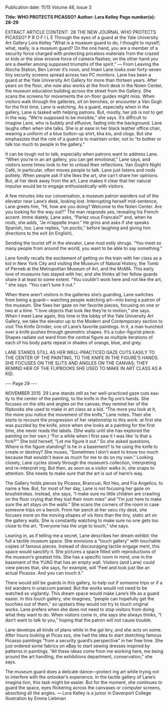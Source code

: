 Publication date: 11/15
Volume 48, Issue 3

**Title: WHO PROTECTS PICASSO?**
**Author: Lora Kelley**
**Page number(s): 28-29**

EXTRACT ARTICLE CONTENT:
 28
THE  NEW  JOURNAL
WHO PROTECTS PICASSO?
P R O F I L E
Through the eyes of a guard at the Yale University Art Gallery 
Lora Kelley
“What is a museum guard to do, I thought to myself; 
what, really, is a museum guard? On the one hand, you 
are a member of a security force charged with protecting 
priceless materials from the crazed or kids or the slow 
erosive force of camera flashes; on the other hand you are 
a dweller among supposed triumphs of the spirit.”
— From Leaving the Atocha Station, Ben Lerner
it’s noon, and Imani Lane looks over forty-seven tiny 
security screens spread across two PC monitors. Lane 
has been a guard at the Yale University Art Gallery for 
more than thirteen years. After years on the floor, she 
now also works at the front desk in the Nolen Center, 
the museum education building across the street from 
the Gallery. She scans the screens for movements the 
on-floor guides might miss. When visitors walk through 
the galleries, sit on benches, or encounter a Van Gogh 
for the first time, Lane is watching. 
As a guard, especially when in the gallery, Lane is 
tasked with helping patrons. But, mostly, her job is not 
to get in the way. “We’re supposed to be invisible,” she 
says. It’s difficult to imagine Lane, who is bubbly and 
effusive, fading into the background. Lane laughs often 
when she talks. She is at ease in her black leather office 
chair, wearing a uniform of a blue button-up shirt, kha­
kis, and clogs. But she emphasizes that the role of a 
guard is to maintain order, not to “to bother or talk too 
much to people in the gallery.”

It can be tough not to talk, especially when patrons 
want to address Lane. “When you’re in an art gallery, 
you can get emotional,” Lane says, and visitors some­
times look to her to unload their reflections. Van Gogh’s 
Night Café, in particular, often moves people to talk. 
Lane just listens and nods politely. When people ask if 
she likes the art, she can’t share her opinions. But, at 
her desk away from the art, Lane makes it clear that her 
natural impulse would be to engage enthusiastically 
with visitors.

A few minutes into our conversation, a museum 
patron wanders out of the elevator near Lane’s desk, 
looking lost. Interrupting herself mid-sentence, Lane 
greets him, “Hi, how are you doing? Welcome to the 
Nolen Center. Are you looking for the way out?” The 
man responds yes, revealing his French accent. Imme­
diately, Lane asks, “Parlez vous Francais?” and, when 
he nods, she adds, “Je m’appelle Imani.” He grins 
and asks if she speaks Spanish, too. Lane replies, “un 
pocito,” before laughing and giving him directions to 
the exit (in English).

Sending the tourist off in the elevator, Lane mod­
estly shrugs. “You meet so many people from around 
the world, you want to be able to say something.”

Lane fondly recalls the excitement of getting on 
the train with her class as a kid in New York City and 
visiting the Museum of Natural History, the Tomb of 
Perneb at the Metropolitan Museum of Art, and the 
MoMA. This early love of museums has stayed with 
her, and she thinks all her fellow guards share it at least 
to some extent. “You couldn’t work here and not like 
the art, ” she says. “You can’t tune it out.”


When there aren’t visitors in the galleries 
she’s guarding, Lane switches from being a guard—
watching people watching art—into being a patron 
of the museum. She fixes her gaze on her favorite
 pieces, focusing on one or two at a time. “I love objects 
that look like they’re in motion,” she says. 
When I meet Lane again, this time in the lobby of 
the Yale University Art Gallery, we take the elevator up 
to the Modern and Contemporary section to visit The 
Knife Grinder, one of Lane’s favorite paintings. In it, a 
man hunched over a knife pushes through geometric 
shapes. It’s a cubo-figurist piece. Shapes radiate out­
ward from the central figure as multiple iterations of 
each of his body parts repeat in shades of orange, blue, 
and grey.

LANE STANDS STILL AS HER 
WELL-PRACTICED GAZE CUTS 
EASILY TO THE CENTER OF 
THE PAINTING, TO THE KNIFE 
IN THE FIGURE’S HANDS. SHE 
FOCUSES ON THE SLITS AND 
ANGLES ON THE CANVAS; 
THEY REMIND HER OF THE 
FLIPBOOKS SHE USED TO 
MAKE IN ART CLASS AS A KID.


--- Page 29 ---

NOVEMBER 2015
 29
Lane stands still as her well-practiced gaze cuts eas­
ily to the center of the painting, to the knife in the fig­
ure’s hands. She focuses on the slits and angles on the 
canvas; they remind her of the flipbooks she used to 
make in art class as a kid. “The more you look at it, 
the more you notice the movement of the knife,” Lane 
notes. Then she starts to recount the progression of her 
relationship to this work: at first she was puzzled by the 
knife, since when she looks at a painting for the first 
time, she never reads the labels. (She waits until she 
has explored the painting on her own.) “For a while 
when I first saw it I was like ‘is that a fork?’” She told 
herself, “Let me figure it out.” So she asked questions. 
Where is the figure standing? Is he in a basement? Is 
he using the knife to create or destroy? She muses, 
“Sometimes I don’t want to know too much because 
that wouldn’t leave as much for me to do on my own.” 
Looking closely, Lane cycles slowly through the 
museum’s collection, interpreting and re-interpret­
ing. But then, as soon as a visitor walks in, she snaps 
to attention. She needs to make sure that the art is out 
of harm’s way.

The Gallery holds pieces by Picasso, Brancusi, Rot­
hko, and Fra Angelico, to name a few. But, for most of 
her day, Lane is not focusing her gaze on brushstrokes. 
Instead, she says, “I make sure no little children are 
crawling on the floor crying that they lost their mom­
mies” and “I’m just here to make sure the art stays on 
the walls.” She scans the corners of the room in case 
someone trips on a bench. From her perch at her secu­
rity desk, she focuses more on the moving shapes of vis­
itors than the tiny, static art on the gallery walls. She is 
constantly watching to make sure no one gets too close 
to the art. “Everyone has the urge to touch,” she says.

Leaning in, as if telling me a secret, Lane describes 
her dream exhibit: the full a tactile museum space. She 
envisions a “touch gallery” with touchable copies of 
famous pieces. Instead of discouraging tactile engage­
ment, this space would sanctify it. She pictures a space 
filled with reproductions of the museum’s greatest hits. 
She has a specific room in mind, one in the basement 
of the YUAG that has an empty wall. Visitors (and 
Lane) could view pieces that, she says, for example, 
will “Feel and look just like an actual Picasso. And you 
can touch it.” 

There would still be guards in this gallery, to help 
out if someone trips or if a kid wanders in unaccom­
panied. But the works would not need to be watched 
so vigilantly. This dream space would make Lane’s life 
as a guard easier. In this touch gallery, she imagines, 
“people can hopefully get the touchies out of them,” 
so upstairs they would not try to touch original works. 
Lane prefers when she does not need to stop visitors 
from doing what they want to do. When visitors come 
in, she says she always thinks, “I don’t want to talk to 
you,” hoping that the patron will not cause trouble. 

Lane develops all kinds of plans while in the gal­
lery, and she acts on some. After hours looking at Picas­
sos, she had the idea to start sketching famous Picasso 
paintings “from a security guard’s perspective” in her 
free time. She just ordered some fabrics on eBay to 
start sewing dresses inspired by patterns in paintings. 
“All these ideas come from me working here, me being 
around the art handling, the exhibitions department, 
conservation,” she says.

The museum guard does a delicate dance—protect­
ing art while trying not to interfere with the onlooker’s 
experience. In the tactile gallery of Lane’s imagina­
tion, this task might be easier. But for the moment, she 
continues to guard the space, eyes flickering across the 
canvases or computer screens, absorbing all the angles.
— Lora Kelley is a junior
in Davenport College
illustration by Emma Liebman